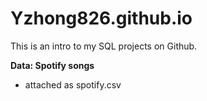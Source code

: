 # Yzhong826.github.io

This is an intro to my SQL projects on Github. 

**Data: Spotify songs**
- attached as spotify.csv
